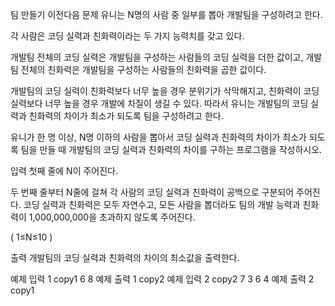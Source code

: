 팀 만들기
이전다음
문제
유니는 N명의 사람 중 일부를 뽑아 개발팀을 구성하려고 한다.

각 사람은 코딩 실력과 친화력이라는 두 가지 능력치를 갖고 있다.

개발팀 전체의 코딩 실력은 개발팀을 구성하는 사람들의 코딩 실력을 더한 값이고, 개발팀 전체의 친화력은 개발팀을 구성하는 사람들의 친화력을 곱한 값이다.

개발팀의 코딩 실력이 친화력보다 너무 높을 경우 분위기가 삭막해지고, 친화력이 코딩 실력보다 너무 높을 경우 개발에 차질이 생길 수 있다. 따라서 유니는 개발팀의 코딩 실력과 친화력의 차이가 최소가 되도록 팀을 구성하려고 한다.

유니가 한 명 이상, N명 이하의 사람을 뽑아서 코딩 실력과 친화력의 차이가 최소가 되도록 팀을 만들 때 개발팀의 코딩 실력과 친화력의 차이를 구하는 프로그램을 작성하시오.

입력
첫째 줄에 N이 주어진다.

두 번째 줄부터 N줄에 걸쳐 각 사람의 코딩 실력과 친화력이 공백으로 구분되어 주어진다. 코딩 실력과 친화력은 모두 자연수고, 모든 사람을 뽑더라도 팀의 개발 능력과 친화력이 1,000,000,000을 초과하지 않도록 주어진다.

( 1≤N≤10 )

출력
개발팀의 코딩 실력과 친화력의 차이의 최소값을 출력한다.​

예제 입력 1
copy1
6 8
예제 출력 1
copy2
예제 입력 2
copy2
7 3
6 4
예제 출력 2
copy1
